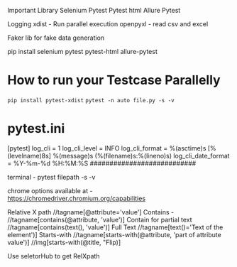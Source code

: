 
Important Library
Selenium
Pytest
Pytest html
Allure Pytest

Logging
xdist - Run parallel execution
openpyxl - read csv and excel

Faker lib for fake data generation

pip install selenium pytest pytest-html allure-pytest

# How to run your Testcase Parallelly 
```pip install pytest-xdist```
```pytest -n auto file.py -s -v```

# pytest.ini
[pytest]
log_cli = 1
log_cli_level = INFO
log_cli_format = %(asctime)s [%(levelname)8s] %(message)s (%(filename)s:%(lineno)s)
log_cli_date_format = %Y-%m-%d  %H:%M:%S
###########################

terminal - pytest filepath -s -v

chrome options available at - https://chromedriver.chromium.org/capabilities

Relative X path
//tagname[@attribute='value']
Contains -  
//tagname[contains(@attribute, 'value')]
Contain for partial text
//tagname[contains(text(), 'value')]
Full Text
//tagname[text()='Text of the element')]
Starts-with
//tagname[starts-with(@attribute, 'part of attribute value')]
//img[starts-with(@title, "Flip)]

Use seletorHub to get RelXpath
